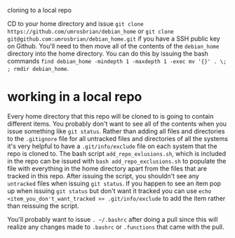  cloning to a local repo

CD to your home directory and issue `git clone https://github.com/umrosbrian/debian_home` or `git clone git@github.com:umrosbrian/debian_home.git` if you have a SSH public key on Github.  You'll need to then move all of the contents of the `debian_home` directory into the home directory.  You can do this by issuing the bash commands `find debian_home -mindepth 1 -maxdepth 1 -exec mv '{}' . \; ; rmdir debian_home`.

# working in a local repo

Every home directory that this repo will be cloned to is going to contain different items.  You probably don't want to see all of the contents when you issue something like `git status`.  Rather than adding all files and directories to the `.gitignore` file for all untracked files and directories of all the systems it's very helpful to have a `.git/info/exclude` file on each system that the repo is cloned to.  The bash script `add_repo_exlusions.sh`, which is included in the repo can be issued with `bash add_repo_exclusions.sh` to populate the file with everything in the home directory apart from the files that are tracked in this repo.  After issuing the script, you shouldn't see any `untracked` files when issuing `git status`.  If you happen to see an item pop up when issuing `git status` but don't want it tracked you can use `echo <item_you_don't_want_tracked >> .git/info/exclude` to add the item rather than reissuing the script.

You'll probably want to issue `. ~/.bashrc` after doing a pull since this will realize any changes made to `.bashrc` or `.functions` that came with the pull.
